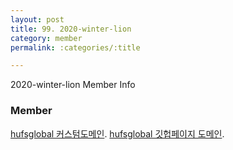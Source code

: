 ```yaml
---
layout: post
title: 99. 2020-winter-lion
category: member
permalink: :categories/:title

---
```


2020-winter-lion Member Info

### Member 

[hufsglobal 커스텀도메인](hufslion.ml). 
[hufsglobal 깃헙페이지 도메인](hufsglobal.github.io). 
